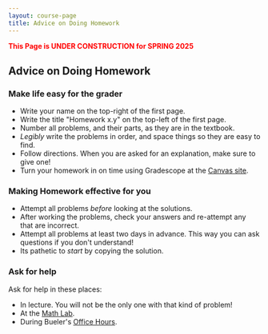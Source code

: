 ```yaml
---
layout: course-page
title: Advice on Doing Homework
---
```

<span style="color:red">**This Page is UNDER CONSTRUCTION for SPRING 2025**</span>

## Advice on Doing Homework

### Make life easy for the grader
  * Write your name on the top-right of the first page.
  * Write the title "Homework x.y" on the top-left of the first page.
  * Number all problems, and their parts, as they are in the textbook.
  * _Legibly_ write the problems in order, and space things so they are easy to find.
  * Follow directions.  When you are asked for an explanation, make sure to give one!
  * Turn your homework in on time using Gradescope at the [Canvas site](https://canvas.alaska.edu/courses/13188).

### Making Homework effective for you
  * Attempt all problems _before_ looking at the solutions.
  * After working the problems, check your answers and re-attempt any that are incorrect.
  * Attempt all problems at least two days in advance.  This way you can ask questions if you don't understand!
  * Its pathetic to _start_ by copying the solution.

### Ask for help

Ask for help in these places:
  * In lecture.  You will not be the only one with that kind of problem!
  * At the [Math Lab](https://uaf.edu/dms/mathlab/).
  * During Bueler's [Office Hours](http://bueler.github.io/OffHrs.htm).
